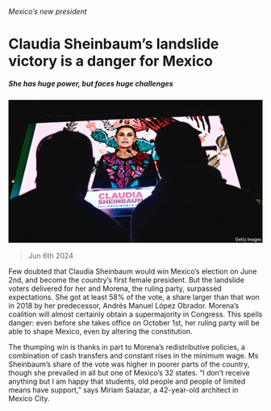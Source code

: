 ###### Mexico’s new president

# Claudia Sheinbaum’s landslide victory is a danger for Mexico 

##### She has huge power, but faces huge challenges 

![image](images/20240608_AMP002.jpg) 

> Jun 6th 2024 

Few doubted that Claudia Sheinbaum would win Mexico’s election on June 2nd, and become the country’s first female president. But the landslide voters delivered for her and Morena, the ruling party, surpassed expectations. She got at least 58% of the vote, a share larger than that won in 2018 by her predecessor, Andrés Manuel López Obrador. Morena’s coalition will almost certainly obtain a supermajority in Congress. This spells danger: even before she takes office on October 1st, her ruling party will be able to shape Mexico, even by altering the constitution. 

The thumping win is thanks in part to Morena’s redistributive policies, a combination of cash transfers and constant rises in the minimum wage. Ms Sheinbaum’s share of the vote was higher in poorer parts of the country, though she prevailed in all but one of Mexico’s 32 states. “I don’t receive anything but I am happy that students, old people and people of limited means have support,” says Miriam Salazar, a 42-year-old architect in Mexico City. 

